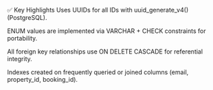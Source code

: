 ✅ Key Highlights
Uses UUIDs for all IDs with uuid_generate_v4() (PostgreSQL).

ENUM values are implemented via VARCHAR + CHECK constraints for portability.

All foreign key relationships use ON DELETE CASCADE for referential integrity.

Indexes created on frequently queried or joined columns (email, property_id, booking_id).
